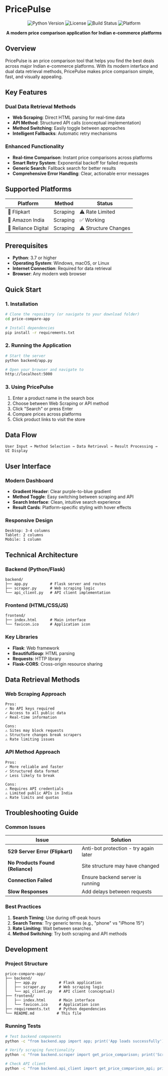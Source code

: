 # PricePulse 

<p align="center">
  <img src="https://img.shields.io/badge/Python-3.7%2B-blue?logo=python" alt="Python Version">
  <img src="https://img.shields.io/badge/License-MIT-green" alt="License">
  <img src="https://img.shields.io/badge/Build-Stable-brightgreen" alt="Build Status">
  <img src="https://img.shields.io/badge/Platform-Cross--Platform-orange" alt="Platform">
</p>

<p align="center">
  <strong>A modern price comparison application for Indian e-commerce platforms</strong>
</p>

##  Overview

PricePulse is an price comparison tool that helps you find the best deals across major Indian e-commerce platforms. With its modern interface and dual data retrieval methods, PricePulse makes price comparison simple, fast, and visually appealing.

##  Key Features

###  Dual Data Retrieval Methods
- **Web Scraping**: Direct HTML parsing for real-time data
- **API Method**: Structured API calls (conceptual implementation)
- **Method Switching**: Easily toggle between approaches
- **Intelligent Fallbacks**: Automatic retry mechanisms

###  Enhanced Functionality
- **Real-time Comparison**: Instant price comparisons across platforms
- **Smart Retry System**: Exponential backoff for failed requests
- **Generic Search**: Fallback search for better results
- **Comprehensive Error Handling**: Clear, actionable error messages

##  Supported Platforms

| Platform | Method | Status |
|----------|--------|--------|
| 🛒 Flipkart | Scraping | ⚠️ Rate Limited |
| 🛒 Amazon India | Scraping | ✅ Working |
| 🛒 Reliance Digital | Scraping | ⚠️ Structure Changes |

##  Prerequisites

- **Python**: 3.7 or higher
- **Operating System**: Windows, macOS, or Linux
- **Internet Connection**: Required for data retrieval
- **Browser**: Any modern web browser

##  Quick Start

### 1. Installation
```bash
# Clone the repository (or navigate to your download folder)
cd price-compare-app

# Install dependencies
pip install -r requirements.txt
```

### 2. Running the Application
```bash
# Start the server
python backend/app.py

# Open your browser and navigate to
http://localhost:5000
```

### 3. Using PricePulse
1. Enter a product name in the search box
2. Choose between Web Scraping or API method
3. Click "Search" or press Enter
4. Compare prices across platforms
5. Click product links to visit the store

##  Data Flow

```
User Input → Method Selection → Data Retrieval → Result Processing → UI Display
```

##  User Interface

### Modern Dashboard
- **Gradient Header**: Clear purple-to-blue gradient
- **Method Toggle**: Easy switching between scraping and API
- **Search Interface**: Clean, intuitive search experience
- **Result Cards**: Platform-specific styling with hover effects

### Responsive Design
```
Desktop: 3-4 columns
Tablet: 2 columns
Mobile: 1 column
```

##  Technical Architecture

### Backend (Python/Flask)
```
backend/
├── app.py          # Flask server and routes
├── scraper.py      # Web scraping logic
└── api_client.py   # API client implementation
```

### Frontend (HTML/CSS/JS)
```
frontend/
├── index.html      # Main interface
└── favicon.ico     # Application icon
```

### Key Libraries
- **Flask**: Web framework
- **BeautifulSoup**: HTML parsing
- **Requests**: HTTP library
- **Flask-CORS**: Cross-origin resource sharing

##  Data Retrieval Methods

### Web Scraping Approach
```
Pros:
✓ No API keys required
✓ Access to all public data
✓ Real-time information

Cons:
⚠ Sites may block requests
⚠ Structure changes break scrapers
⚠ Rate limiting issues
```

### API Method Approach
```
Pros:
✓ More reliable and faster
✓ Structured data format
✓ Less likely to break

Cons:
⚠ Requires API credentials
⚠ Limited public APIs in India
⚠ Rate limits and quotas
```

##  Troubleshooting Guide

### Common Issues

| Issue | Solution |
|-------|----------|
| **529 Server Error (Flipkart)** | Anti-bot protection - try again later |
| **No Products Found (Reliance)** | Site structure may have changed |
| **Connection Failed** | Ensure backend server is running |
| **Slow Responses** | Add delays between requests |

### Best Practices
1. **Search Timing**: Use during off-peak hours
2. **Search Terms**: Try generic terms (e.g., "phone" vs "iPhone 15")
3. **Rate Limiting**: Wait between searches
4. **Method Switching**: Try both scraping and API methods

##  Development

### Project Structure
```
price-compare-app/
├── backend/
│   ├── app.py          # Flask application
│   ├── scraper.py      # Web scraping logic
│   └── api_client.py   # API client (conceptual)
├── frontend/
│   ├── index.html      # Main interface
│   └── favicon.ico     # Application icon
├── requirements.txt    # Python dependencies
└── README.md          # This file
```

### Running Tests
```bash
# Test backend components
python -c "from backend.app import app; print('App loads successfully')"

# Verify scraping functionality
python -c "from backend.scraper import get_price_comparison; print('Scraper loads successfully')"

# Check API client
python -c "from backend.api_client import get_price_comparison_api; print('API client loads successfully')"
```
